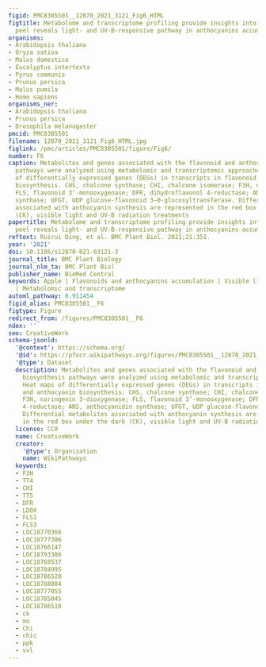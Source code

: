 ```yaml
---
figid: PMC8305501__12870_2021_3121_Fig6_HTML
figtitle: Metabolome and transcriptome profiling provide insights into green apple
  peel reveals light- and UV-B-responsive pathway in anthocyanins accumulation
organisms:
- Arabidopsis thaliana
- Oryza sativa
- Malus domestica
- Eucalyptus intertexta
- Pyrus communis
- Prunus persica
- Malus pumila
- Homo sapiens
organisms_ner:
- Arabidopsis thaliana
- Prunus persica
- Drosophila melanogaster
pmcid: PMC8305501
filename: 12870_2021_3121_Fig6_HTML.jpg
figlink: /pmc/articles/PMC8305501/figure/Fig6/
number: F6
caption: Metabolites and genes associated with the flavonoid and anthocyanin biosynthesis
  pathways were analyzed using metabolomic and transcriptomic approaches. Heat maps
  of differentially expressed genes (DEGs) in transcripts in flavonoid and anthocyanin
  biosynthesis. CHS, chalcone synthase; CHI, chalcone isomerase; F3H, naringenin 3-dioxygenase;
  FLS, flavonoid 3’-monooxygenase; DFR, dihydroflavonol 4-reductase; ANS, anthocyanidin
  synthase; UFGT, UDP glucose-flavonoid 3–0-glucosyltransferase. Differential metabolites
  associated with anthocyanin synthesis are represented in the red box under the dark
  (CK), visible light and UV-B radiation treatments
papertitle: Metabolome and transcriptome profiling provide insights into green apple
  peel reveals light- and UV-B-responsive pathway in anthocyanins accumulation.
reftext: Ruirui Ding, et al. BMC Plant Biol. 2021;21:351.
year: '2021'
doi: 10.1186/s12870-021-03121-3
journal_title: BMC Plant Biology
journal_nlm_ta: BMC Plant Biol
publisher_name: BioMed Central
keywords: Apple | Flavonoids and anthocyanins accumulation | Visible light | UV-B
  | Metabolomic and transcriptome
automl_pathway: 0.911454
figid_alias: PMC8305501__F6
figtype: Figure
redirect_from: /figures/PMC8305501__F6
ndex: ''
seo: CreativeWork
schema-jsonld:
  '@context': https://schema.org/
  '@id': https://pfocr.wikipathways.org/figures/PMC8305501__12870_2021_3121_Fig6_HTML.html
  '@type': Dataset
  description: Metabolites and genes associated with the flavonoid and anthocyanin
    biosynthesis pathways were analyzed using metabolomic and transcriptomic approaches.
    Heat maps of differentially expressed genes (DEGs) in transcripts in flavonoid
    and anthocyanin biosynthesis. CHS, chalcone synthase; CHI, chalcone isomerase;
    F3H, naringenin 3-dioxygenase; FLS, flavonoid 3’-monooxygenase; DFR, dihydroflavonol
    4-reductase; ANS, anthocyanidin synthase; UFGT, UDP glucose-flavonoid 3–0-glucosyltransferase.
    Differential metabolites associated with anthocyanin synthesis are represented
    in the red box under the dark (CK), visible light and UV-B radiation treatments
  license: CC0
  name: CreativeWork
  creator:
    '@type': Organization
    name: WikiPathways
  keywords:
  - F3H
  - TT4
  - CHI
  - TT5
  - DFR
  - LDOX
  - FLS1
  - FLS3
  - LOC18770366
  - LOC18777306
  - LOC18766147
  - LOC18793306
  - LOC18768537
  - LOC18784995
  - LOC18786520
  - LOC18788884
  - LOC18777055
  - LOC18785045
  - LOC18786510
  - ck
  - mo
  - Chi
  - chic
  - ppk
  - vvl
---
```


